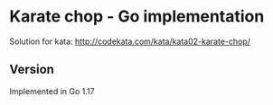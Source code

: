 # Karate chop - Go implementation
Solution for kata: http://codekata.com/kata/kata02-karate-chop/

## Version
Implemented in Go 1.17